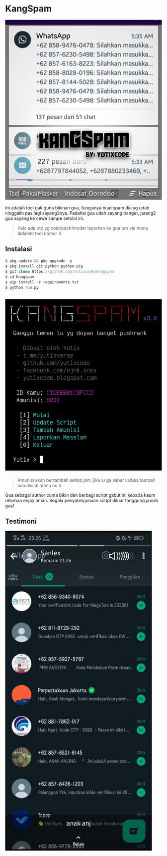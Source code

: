# KangSpam
![KANGSPAM](./Lib/thumb.png)

Ini adalah tool gak guna bikinan gua, fungsinya buat spam dia yg udah ninggalin pas lagi sayang2nya.
Padahal gua udah sayang banget, jarang2 gua sayang ke cewe sampe setolol ini.

> Kalo ada otp yg coid/paeh/modar laporkan ke gua bro via menu didalem tool nomor 4

## Instalasi
```php
$ pkg update && pkg upgrade -y
$ pkg install git python python-pip
$ git clone https://github.com/Yutixcode/Kangspam
$ cd Kangspam
$ pip install -r requirements.txt
$ python run.py
```

![Tool taik, gak guna](./Lib/ss.jpg)
----------

> Amunisi akan bertambah setiap jam, jika lu ga sabar lu bisa tambah amunisi di menu no 3

Gua sebagai author cuma bikin dan berbagi script gabut ini kepada kaum rebahan enjoy aman. Segala penyalahgunaan script diluar tanggung jawab gua!

## Testimoni
![korban kangspam](./Lib/ss1.jpg)
